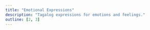 ```yaml
---
title: "Emotional Expressions"
description: "Tagalog expressions for emotions and feelings."
outline: [2, 3]
---
```

